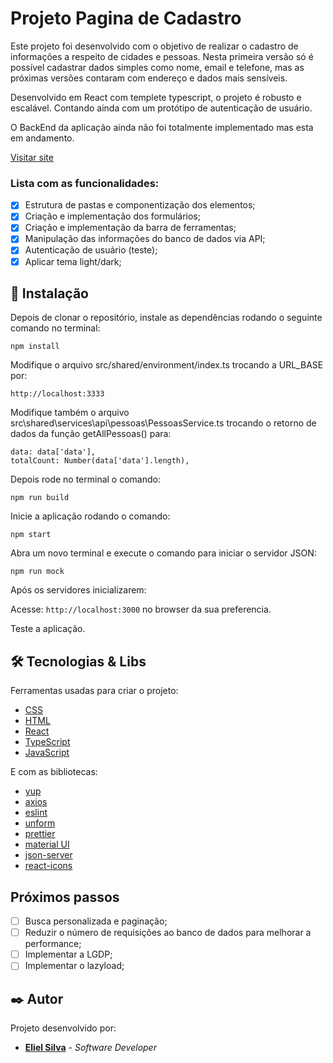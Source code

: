 # Projeto Pagina de Cadastro

Este projeto foi desenvolvido com o objetivo de realizar o cadastro de informações a respeito de cidades e pessoas. Nesta primeira versão só é possível cadastrar dados simples como nome, email e telefone, mas as próximas versões contaram com endereço e dados mais sensíveis.

Desenvolvido em React com templete typescript, o projeto é robusto e escalável. Contando ainda com um protótipo de autenticação de usuário.

O BackEnd da aplicação ainda não foi totalmente implementado mas esta em andamento.

[Visitar site]()

### Lista com as funcionalidades:

- [x] Estrutura de pastas e componentização dos elementos;
- [x] Criação e implementação dos formulários;
- [x] Criação e implementação da barra de ferramentas;
- [x] Manipulação das informações do banco de dados via API;
- [x] Autenticação de usuário (teste);
- [x] Aplicar tema light/dark;

## 🔧 Instalação

Depois de clonar o repositório, instale as dependências rodando o seguinte comando no terminal:

```
npm install
```

Modifique o arquivo src/shared/environment/index.ts trocando a URL_BASE por:

```
http://localhost:3333
```

Modifique também o arquivo src\shared\services\api\pessoas\PessoasService.ts trocando o retorno de dados da função getAllPessoas() para:

```
data: data['data'],
totalCount: Number(data['data'].length),
```

Depois rode no terminal o comando:

```
npm run build
```

Inicie a aplicação rodando o comando:

```
npm start
```

Abra um novo terminal e execute o comando para iniciar o servidor JSON:

```
npm run mock
```

Após os servidores inicializarem:

Acesse: `http://localhost:3000` no browser da sua preferencia.

Teste a aplicação.

## 🛠️ Tecnologias & Libs

Ferramentas usadas para criar o projeto:

- [CSS](https://developer.mozilla.org/pt-BR/docs/Web/CSS)
- [HTML](https://developer.mozilla.org/pt-BR/docs/Web/HTML)
- [React](https://reactjs.org/)
- [TypeScript](https://www.typescriptlang.org/)
- [JavaScript](https://developer.mozilla.org/pt-BR/docs/Web/JavaScript)

E com as bibliotecas:

- [yup](https://www.npmjs.com/package/yup)
- [axios](https://axios-http.com/ptbr/docs/intro)
- [eslint](https://eslint.org/)
- [unform](https://github.com/unform/unform)
- [prettier](https://prettier.io/)
- [material UI](https://mui.com/material-ui/)
- [json-server](https://www.npmjs.com/package/json-server)
- [react-icons](https://react-icons.github)

## Próximos passos

- [ ] Busca personalizada e paginação;
- [ ] Reduzir o número de requisições ao banco de dados para melhorar a performance;
- [ ] Implementar a LGDP;
- [ ] Implementar o lazyload;

## ✒️ Autor

Projeto desenvolvido por:

- **[Eliel Silva](https://github.com/Eliel-Silva-dev)** - _Software Developer_
